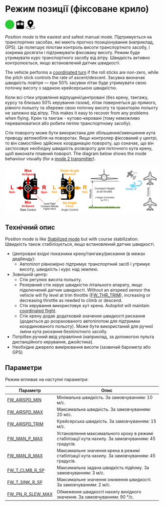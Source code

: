 # Режим позиції (фіксоване крило)

<img src="../../assets/site/difficulty_easy.png" title="Easy to fly" width="30px" />&nbsp;<img src="../../assets/site/remote_control.svg" title="Manual/Remote control required" width="30px" />&nbsp;<img src="../../assets/site/position_fixed.svg" title="Position fix required (e.g. GPS)" width="30px" />

_Position mode_ is the easiest and safest manual mode.
Підтримується на транспортних засобах, які мають прогноз позиціонування (наприклад, GPS).
Це полегшує пілотам контроль висоти транспортного засобу, і зокрема досягати і підтримувати фіксовану висоту.
Режим буде утримувати курс транспортного засобу від вітру.
Швидкість активно контролюється, якщо встановлений датчик швидкості.

The vehicle performs a [coordinated turn](https://en.wikipedia.org/wiki/Coordinated_flight) if the roll sticks are non-zero, while the pitch stick controls the rate of ascent/descent.
Засувка визначає швидкість повітря — при 50% засувки літак буде утримувати свою поточну висоту з заданою крейсерською швидкістю.

Коли всі стіки управління відпущені/центровані (без крену, тангажу, курсу та близько 50% керування газом), літак повернеться до прямого, рівного польоту та збереже свою поточну висоту та траєкторію польоту не залежно від вітру.
This makes it easy to recover from any problems when flying.
Крен та тангаж - кутово-керовані (тому неможливо перевалюватися або робити петлю транспортному засобу).

Стік повороту може бути використана для збільшення/зменшення кута приводу автомобіля на поворотах.
Якщо контролер фіксований у центрі, то він самостійно здійснює координацію повороту, що означає, що він застосовує необхідну швидкість розвороту для поточного кута крену, щоб виконати плавний поворот.
The diagram below shows the mode behaviour visually (for a [mode 2 transmitter](../getting_started/rc_transmitter_receiver.md#transmitter_modes)).

![FW Position Mode](../../assets/flight_modes/position_fw.png)

## Технічний опис

Position mode is like [Stabilized mode](../flight_modes_fw/altitude.md) but with course stabilization.
Швидкість також стабілізується, якщо встановлений датчик швидкості.

- Центровані вхідні показники крену/тангажу/рискання (в межах дедбенду):
  - Автопілот рівномірно підтримує транспортний засіб і утримує висоту, швидкість і курс над землею.
- Зовнішній центр:
  - Стік регулює висота польоту.
  - Резервний стік керує швидкістю літального апарату, якщо підключений датчик швидкості. Without an airspeed sensor the vehicle will fly level at trim throttle ([FW_THR_TRIM](../advanced_config/parameter_reference.md#FW_THR_TRIM)), increasing or decreasing throttle as needed to climb or descend.
  - Стік керування використовує кут крена. Autopilot will maintain [coordinated flight](https://en.wikipedia.org/wiki/Coordinated_flight).
  - Стік крену додає додатковий значення швидкості рискання (додається до розрахованого автопілотом для підтримки координованого польоту).
    Може бути використаний для ручної зміни кута рискання безпілотного засобу.
- Потрібен ручний ввід управління (наприклад, за допомогою пульта дистанційного керування, джойстика).
- Необхідне джерело вимірювання висоти (зазвичай барометр або GPS)

## Параметри

Режим впливає на наступні параметри:

| Параметр                                                                                                                                                                                        | Опис                                                                                                                                               |
| ----------------------------------------------------------------------------------------------------------------------------------------------------------------------------------------------- | -------------------------------------------------------------------------------------------------------------------------------------------------- |
| <a id="FW_AIRSPD_MIN"></a>[FW_AIRSPD_MIN](../advanced_config/parameter_reference.md#FW_AIRSPD_MIN)                                                    | Мінімальна швидкість. За замовчуванням: 10 м/с.                                                    |
| <a id="FW_AIRSPD_MAX"></a>[FW_AIRSPD_MAX](../advanced_config/parameter_reference.md#FW_AIRSPD_MAX)                                                    | Максимальна швидкість. За замовчуванням: 20 м/с.                                                   |
| <a id="FW_AIRSPD_TRIM"></a>[FW_AIRSPD_TRIM](../advanced_config/parameter_reference.md#FW_AIRSPD_TRIM)                                                 | Крейсерська швидкість. За замовчуванням: 15 м/с.                                                   |
| <a id="FW_MAN_P_MAX"></a>[FW_MAN_P_MAX](../advanced_config/parameter_reference.md#FW_MAN_P_MAX)                                  | Установлення максимального кроку в режимі стабілізації кута нахилу. За замовчуванням: 45 градусів. |
| <a id="FW_MAN_R_MAX"></a>[FW_MAN_R_MAX](../advanced_config/parameter_reference.md#FW_MAN_R_MAX)                                  | Максимальне значення крена в режимі стабілізації кута нахилу. За замовчуванням: 45 градусів.       |
| <a id="FW_T_CLMB_R_SP"></a>[FW_T_CLMB_R_SP](../advanced_config/parameter_reference.md#FW_T_CLMB_R_SP)       | Максимальна задана швидкість підйому. За замовчуванням: 3 м/с.                                     |
| <a id="FW_T_SINK_R_SP"></a>[FW_T_SINK_R_SP](../advanced_config/parameter_reference.md#FW_T_SINK_R_SP)       | Максимальне значення зниження швидкості. За замовчуванням: 2 м/с.                                  |
| <a id="FW_PN_R_SLEW_MAX"></a>[FW_PN_R_SLEW_MAX](../advanced_config/parameter_reference.md#FW_PN_R_SLEW_MAX) | Обмеження швидкості нахилу вихідного значення. За замовчуванням: 90 °/с.                           |
